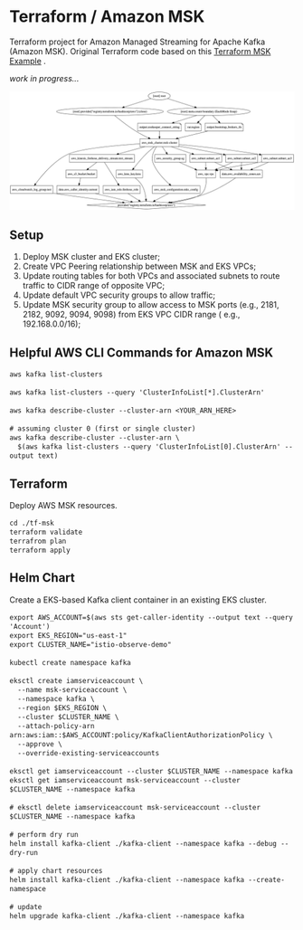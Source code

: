 # Terraform / Amazon MSK

Terraform project for Amazon Managed Streaming for Apache Kafka (Amazon MSK). Original Terraform code based on
this [Terraform MSK Example](https://registry.terraform.io/providers/hashicorp/aws/latest/docs/resources/msk_cluster#example-usage)
.

_work in progress..._

![Graph](graphviz.png)

## Setup

1. Deploy MSK cluster and EKS cluster;
2. Create VPC Peering relationship between MSK and EKS VPCs;
3. Update routing tables for both VPCs and associated subnets to route traffic to CIDR range of opposite VPC;
4. Update default VPC security groups to allow traffic;
5. Update MSK security group to allow access to MSK ports (e.g., 2181, 2182, 9092, 9094, 9098) from EKS VPC CIDR range (
   e.g., 192.168.0.0/16);

## Helpful AWS CLI Commands for Amazon MSK

```shell
aws kafka list-clusters

aws kafka list-clusters --query 'ClusterInfoList[*].ClusterArn'

aws kafka describe-cluster --cluster-arn <YOUR_ARN_HERE>

# assuming cluster 0 (first or single cluster)
aws kafka describe-cluster --cluster-arn \
  $(aws kafka list-clusters --query 'ClusterInfoList[0].ClusterArn' --output text)
```

## Terraform

Deploy AWS MSK resources.

```shell
cd ./tf-msk
terraform validate
terrafrom plan
terraform apply
```

## Helm Chart

Create a EKS-based Kafka client container in an existing EKS cluster.

```shell
export AWS_ACCOUNT=$(aws sts get-caller-identity --output text --query 'Account')
export EKS_REGION="us-east-1"
export CLUSTER_NAME="istio-observe-demo"

kubectl create namespace kafka

eksctl create iamserviceaccount \
  --name msk-serviceaccount \
  --namespace kafka \
  --region $EKS_REGION \
  --cluster $CLUSTER_NAME \
  --attach-policy-arn arn:aws:iam::$AWS_ACCOUNT:policy/KafkaClientAuthorizationPolicy \
  --approve \
  --override-existing-serviceaccounts

eksctl get iamserviceaccount --cluster $CLUSTER_NAME --namespace kafka
eksctl get iamserviceaccount msk-serviceaccount --cluster $CLUSTER_NAME --namespace kafka

# eksctl delete iamserviceaccount msk-serviceaccount --cluster $CLUSTER_NAME --namespace kafka

# perform dry run
helm install kafka-client ./kafka-client --namespace kafka --debug --dry-run

# apply chart resources
helm install kafka-client ./kafka-client --namespace kafka --create-namespace

# update
helm upgrade kafka-client ./kafka-client --namespace kafka
```